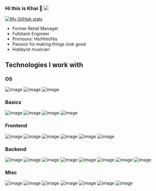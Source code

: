 ### Hi this is Khai 👋 [<img src="https://img.shields.io/badge/LinkedIn-0077B5?style=for-the-badge&logo=linkedin&logoColor=white">](https://www.linkedin.com/in/khai-t-03449b219/)

<!--
**solo917/solo917** is a ✨ _special_ ✨ repository because its `README.md` (this file) appears on your GitHub profile.

Here are some ideas to get you started:

- 🔭 I’m currently working on ...
- 🌱 I’m currently learning ...
- 👯 I’m looking to collaborate on ...
- 🤔 I’m looking for help with ...
- 💬 Ask me about ...
- 📫 How to reach me: ...
- 😄 Pronouns: ...
- ⚡ Fun fact: ...
![image]()
-->


[![My GitHub stats](https://github-readme-stats.vercel.app/api?username=thekhaidev)](https://github.com/thekhaidev/github-readme-stats)

* Former Retail Manager 
* Fullstack Engineer
* Pronouns: He/Him/His
* Passion for making things look good
* Hobbyist musician 

## Technologies I work with 

### OS
![image](	https://img.shields.io/badge/Linux-FCC624?style=for-the-badge&logo=linux&logoColor=black) ![image](https://img.shields.io/badge/Ubuntu-E95420?style=for-the-badge&logo=ubuntu&logoColor=white) ![image](	https://img.shields.io/badge/Windows-0078D6?style=for-the-badge&logo=windows&logoColor=whit)



### Basics
![image](https://img.shields.io/badge/HTML5-E34F26?style=for-the-badge&logo=html5&logoColor=white) ![image](https://img.shields.io/badge/CSS3-1572B6?style=for-the-badge&logo=css3&logoColor=white) ![image](	https://img.shields.io/badge/JavaScript-323330?style=for-the-badge&logo=javascript&logoColor=F7DF1E) 
![image](https://img.shields.io/badge/jQuery-0769AD?style=for-the-badge&logo=jquery&logoColor=white)

### Frontend
![image](https://img.shields.io/badge/React-20232A?style=for-the-badge&logo=react&logoColor=61DAFB) ![image](https://img.shields.io/badge/Gatsby-663399?style=for-the-badge&logo=gatsby&logoColor=white) ![image](https://img.shields.io/badge/Bootstrap-563D7C?style=for-the-badge&logo=bootstrap&logoColor=white) ![image](	https://img.shields.io/badge/styled--components-DB7093?style=for-the-badge&logo=styled-components&logoColor=white) 
![image](https://img.shields.io/badge/next.js-000000?style=for-the-badge&logo=nextdotjs&logoColor=white) ![image](https://img.shields.io/badge/Font_Awesome-339AF0?style=for-the-badge&logo=fontawesome&logoColor=white)


### Backend

![image](https://img.shields.io/badge/Express.js-000000?style=for-the-badge&logo=express&logoColor=white) ![image](https://img.shields.io/badge/MySQL-005C84?style=for-the-badge&logo=mysql&logoColor=white) ![image](https://img.shields.io/badge/MongoDB-4EA94B?style=for-the-badge&logo=mongodb&logoColor=white) ![image](	https://img.shields.io/badge/Node.js-339933?style=for-the-badge&logo=nodedotjs&logoColor=white) ![image](	https://img.shields.io/badge/npm-CB3837?style=for-the-badge&logo=npm&logoColor=white) 
![image](https://img.shields.io/badge/React_Router-CA4245?style=for-the-badge&logo=react-router&logoColor=white) ![image](	https://img.shields.io/badge/Git-F05032?style=for-the-badge&logo=git&logoColor=white) ![image](https://img.shields.io/badge/Netlify-00C7B7?style=for-the-badge&logo=netlify&logoColor=white)

### Misc
![image](https://img.shields.io/badge/Nginx-009639?style=for-the-badge&logo=nginx&logoColor=white) ![image](https://img.shields.io/badge/Mocha-8D6748?style=for-the-badge&logo=Mocha&logoColor=white) ![image](https://img.shields.io/badge/Webpack-8DD6F9?style=for-the-badge&logo=Webpack&logoColor=white) ![image](https://img.shields.io/badge/Babel-F9DC3E?style=for-the-badge&logo=babel&logoColor=white) ![image](	https://img.shields.io/badge/chai-A30701?style=for-the-badge&logo=chai&logoColor=white) ![image](https://img.shields.io/badge/Jest-C21325?style=for-the-badge&logo=jest&logoColor=white) ![image](https://img.shields.io/badge/Amazon_AWS-FF9900?style=for-the-badge&logo=amazonaws&logoColor=white)


